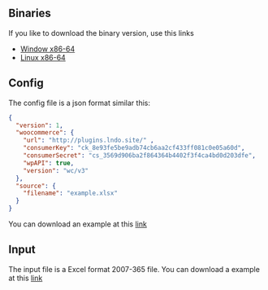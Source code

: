 ## Binaries

If you like to download the binary version, use this links

 - [Window x86-64](./build/woo.exe)
 - [Linux x86-64](./build/woo.exe)

## Config
The config file is a json format similar this:

```json
{
  "version": 1,
  "woocommerce": {
    "url": "http://plugins.lndo.site/" ,
    "consumerKey": "ck_8e93fe5be9adb74cb6aa2cf433ff081c0e05a60d",
    "consumerSecret": "cs_3569d906ba2f864364b4402f3f4ca4bd0d203dfe",
    "wpAPI": true,
    "version": "wc/v3"
  },
  "source": {
    "filename": "example.xlsx"
  }
}
```
You can download an example at this [link](https://github.com/lbonomo/woo/blob/master/config.json.example?raw=true)

## Input
The input file is a Excel format 2007-365 file. You can download a example at this [link](https://github.com/lbonomo/woo/blob/master/example.xlsx?raw=true)
